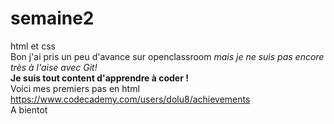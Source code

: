 # semaine2
html et css  
Bon j'ai pris un peu d'avance sur openclassroom *mais je ne suis pas encore très à l'aise avec Git!*  
__Je suis tout content d'apprendre à coder !__  
Voici mes premiers pas en html  
https://www.codecademy.com/users/dolu8/achievements  
A bientot
